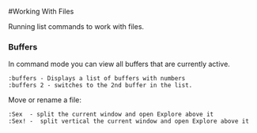 #Working With Files

Running list commands to work with files.

### Buffers
In command mode you can view all buffers that are currently active.
```
:buffers - Displays a list of buffers with numbers 
:buffers 2 - switches to the 2nd buffer in the list. 
```


Move or rename a file:
```
:Sex  - split the current window and open Explore above it
:Sex! -  split vertical the current window and open Explore above it

```

